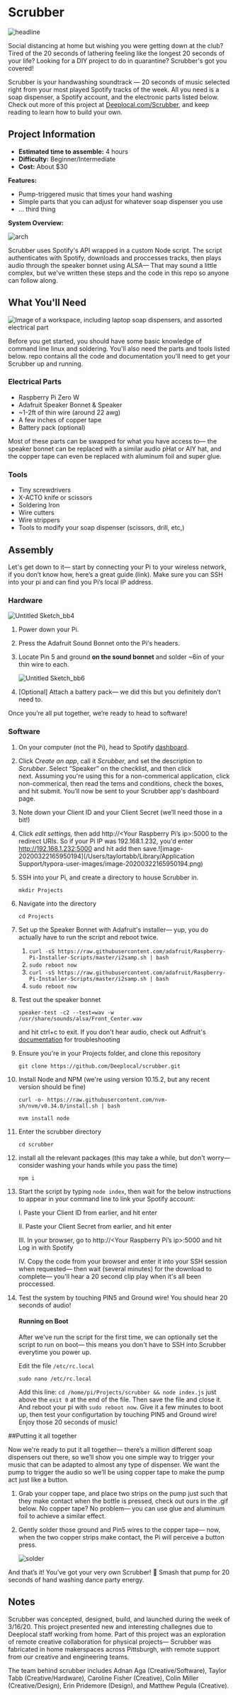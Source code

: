 # Scrubber

![headline](docs/headline.png)

Social distancing at home but wishing you were getting down at the club? Tired of the 20 seconds of lathering feeling like the longest 20 seconds of your life? Looking for a DIY project to do in quarantine? Scrubber's got you covered!

Scrubber is your handwashing soundtrack — 20 seconds of music selected right from your most played Spotify tracks of the week. All you need is a soap dispenser, a Spotify account, and the electronic parts listed below. Check out more of this project at [Deeplocal.com/Scrubber](www.deeplocal.com/scrubber), and keep reading to learn how to build your own.

## Project Information

- **Estimated time to assemble:** 4 hours
- **Difficulty:** Beginner/Intermediate 
- **Cost:** About $30

**Features:**

- Pump-triggered music that times your hand washing 
- Simple parts that you can adjust for whatever soap dispenser you use
- ... third thing

**System Overview:**

![arch](docs/arch.png)

Scrubber uses Spotify's API wrapped in a custom Node script. The script authenticates with Spotify, downloads and proccesses tracks, then plays audio through the speaker bonnet using ALSA— That may sound a little complex, but we've written these steps  and the code in this repo so anyone can follow along.

## What You'll Need

![Image of a workspace, including laptop soap dispensers, and assorted electrical part](docs/workspace.png)

Before you get started, you should have some basic knowledge of command line linux and soldering. You'll also need the parts and tools listed below.  repo contains all the code and documentation you'll need to get your Scrubber up and running.

### Electrical Parts

- Raspberry Pi Zero W
- Adafruit Speaker Bonnet & Speaker
- ~1-2ft of thin wire (around 22 awg)
- A few inches of copper tape
- Battery pack (optional)

Most of these parts can be swapped for what you have access to— the speaker bonnet can be replaced with a similar audio pHat or AIY hat, and the copper tape can even be replaced with aluminum foil and super glue.

### Tools

- Tiny screwdrivers
- X-ACTO knife or scissors
- Soldering Iron
- Wire cutters
- Wire strippers
- Tools to modify your soap dispenser (scissors, drill, etc,)

## Assembly

Let's get down to it— start by connecting your Pi to your wireless network, if you don’t know how, here’s a great guide (link). Make sure you can SSH into your pi and can find you Pi’s local IP address.

### Hardware

![Untitled Sketch_bb4](docs/parts.png)

1. Power down your Pi.

2. Press the Adafruit Sound Bonnet onto the Pi's headers.

3. Locate Pin 5 and ground **on the sound bonnet** and solder ~6in of your thin wire to each.

   ![Untitled Sketch_bb6](docs/assem.png)


4. [Optional] Attach a battery pack— we did this but you definitely don’t need to. 

Once you’re all put together, we’re ready to head to software!

### Software

1. On your computer (not the Pi), head to Spotify [dashboard](http://link). 

2. Click *Create an app*, call it *Scrubber,* and set the description to *Scrubber*. Select “Speaker” on the checklist, and then click next. Assuming you're using this for a non-commerical application, click non-commerical, then read the tems and conditions, check the boxes, and hit submit. You’ll now be sent to your Scrubber app's dashboard page.

3. Note down your Client ID and your Client Secret (we’ll need those in a bit!)

4. Click *edit settings,* then add http://<Your Raspberry Pi’s ip>:5000 to the redirect URIs. So if your Pi IP was 192.168.1.232, you'd enter http://192.168.1.232:5000 and hit add then save.![image-20200322165950194](/Users/taylortabb/Library/Application Support/typora-user-images/image-20200322165950194.png) 

5. SSH into your Pi, and create a directory to house Scrubber in.

   `mkdir Projects`

6. Navigate into the directory  

   `cd Projects` 

7. Set up the Speaker Bonnet with Adafruit's installer— yup, you do actually have to run the script and reboot twice. 

   1. `curl -sS https://raw.githubusercontent.com/adafruit/Raspberry-Pi-Installer-Scripts/master/i2samp.sh | bash` 
   2. `sudo reboot now ` 
   3. `curl -sS https://raw.githubusercontent.com/adafruit/Raspberry-Pi-Installer-Scripts/master/i2samp.sh | bash` 
   4. `sudo reboot now ` 

4. Test out the speaker bonnet 

   `speaker-test -c2 --test=wav -w /usr/share/sounds/alsa/Front_Center.wav`

   and hit ctrl+c to exit. If you don't hear audio, check out Adfruit's [documentation](https://learn.adafruit.com/adafruit-speaker-bonnet-for-raspberry-pi/raspberry-pi-usage) for troubleshooting

5. Ensure you're in your Projects folder, and clone this repository

   `git clone https://github.com/Deeplocal/scrubber.git`

6. Install Node and NPM (we're using version 10.15.2, but any recent version should be fine)

   `curl -o- https://raw.githubusercontent.com/nvm-sh/nvm/v0.34.0/install.sh | bash` 

   `nvm install node` 

1. Enter the scrubber directory

   `cd scrubber` 

11. install all the relevant packages (this may take a while, but don't worry— consider washing your hands while you pass the time)

    `npm i` 

12. Start the script by typing `node index`, then wait for the below instructions to appear in your command line to link your Spotify account:

    I. Paste your Client ID from earlier, and hit enter

    II. Paste your Client Secret from earlier, and hit enter

    III. In your browser, go to http://<Your Raspberry Pi’s ip>:5000 and hit Log in with Spotify 

    IV. Copy the code from your browser and enter it into your SSH session when requested— then wait (several minutes) for the download to complete— you'll hear a 20 second clip play when it's all been proccessed.

13. Test the system by touching PIN5 and Ground wire! You should hear 20 seconds of audio!

    #### Running on Boot

    After we've run the script for the first time, we can optionally set the script to run on boot— this means you don't have to SSH into Scrubber everytime you power up. 

    Edit the file `/etc/rc.local` 

    ```
    sudo nano /etc/rc.local
    ```

    Add this line: `cd /home/pi/Projects/scrubber && node index.js` just above the `exit 0` at the end of the file. Then save the file and close it. And reboot your pi with `sudo reboot now`. Give it a few minutes to boot up, then test your configurtation by touching PIN5 and Ground wire! Enjoy those 20 seconds of music!


##Putting it all together

Now we're ready to put it all together— there’s a million different soap dispensers out there, so we’ll show you one simple way to trigger your music that can be adapted to almost any type of dispenser. We want the pump to trigger the audio so we’ll be using copper tape to make the pump act just like a button.

1. Grab your copper tape, and place two strips on the pump just such that they make contact when the bottle is pressed, check out ours in the .gif below. No copper tape? No problem— you can use glue and aluminum foil to achieve a similar effect.

2. Gently solder those ground and Pin5 wires to the copper tape— now, when the two copper strips make contact, the Pi will perceive a button press.

   ![solder](docs/solder.gif)

And that’s it! You’ve got your very own Scrubber! 🧽 Smash that pump for 20 seconds of hand washing dance party energy.

## Notes

Scrubber was concepted, designed, build, and launched during the week of 3/16/20. This project presented new and interesting challegnes due to Deeplocal staff working from home. Part of this project was an exploration of remote creative collaboration for physical projects— Scrubber was fabricated in home makerspaces across Pittsburgh, with remote support from our creative and engineering teams. 

The team behind scrubber includes Adnan Aga (Creative/Software), Taylor Tabb (Creative/Hardware), Caroline Fisher (Creative), Colin Miller (Creative/Design), Erin Pridemore (Design), and Matthew Pegula (Creative).
